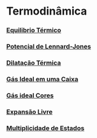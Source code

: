 # Termodinâmica

### [Equilibrio Térmico ](p5js/EquilibrioTermico/index.html)

### [Potencial de Lennard-Jones](p5js/LennardJones/index.html)

### [Dilatação Térmica](p5js/Dilatacao/index.html)

### [Gás Ideal em uma Caixa](p5js/Colisoes2D/index.html)

### [Gás ideal Cores](p5js/GasIdeal/index.html)

### [Expansão Livre](p5js/FreeExpansion/index.html)

### [Multiplicidade de Estados](p5js/Multiplicidade/index.html)
